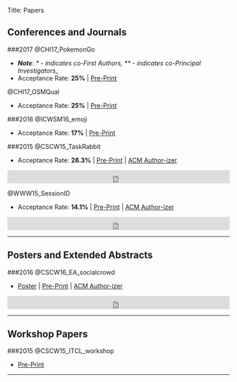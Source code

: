 Title: Papers

## Conferences and Journals
###2017
@CHI17_PokemonGo

- *__Note__: \* - indicates co-First Authors, \*\* - indicates co-Principal Investigators_*
- Acceptance Rate: __25%__ | [Pre-Print](./CHI17_PokemonGo.pdf)

@CHI17_OSMQual

- Acceptance Rate: __25%__ | [Pre-Print](./CHI17_OSMQual.pdf)

###2016
@ICWSM16_emoji

- Acceptance Rate: __17%__ | [Pre-Print](./ICWSM16_emoji.pdf)


###2015
@CSCW15_TaskRabbit

- Acceptance Rate: __28.3%__ | [Pre-Print](./CSCW15_TaskRabbit.pdf) | [ACM Author-izer](http://dl.acm.org/authorize?N96081)
<div id ='stats2675278'><iframe src='http://dl.acm.org/authorizestats?N96081' width='100%' height='30' scrolling='no' frameborder='0'>frames are not supported</iframe></div>

@WWW15_SessionID

- Acceptance Rate: __14.1%__ | [Pre-Print](./WWW15_SessionID.pdf) | [ACM Author-izer](http://dl.acm.org/authorize?N09044)
<div id ='stats2741117'><iframe src='http://dl.acm.org/authorizestats?N09044' width='100%' height='30' scrolling='no' frameborder='0'>frames are not supported</iframe></div>

---

## Posters and Extended Abstracts
###2016
@CSCW16_EA_socialcrowd

- [Poster](./CSCW16_poster_socialcrowd.pdf) | [Pre-Print](./CSCW16_EA_socialcrowd.pdf) | [ACM Author-izer](http://dl.acm.org/authorize?N00578)
<div id ="stats2869112"><iframe src="http://dl.acm.org/authorizestats?N00578" width="100%" height="30" scrolling="no" frameborder="0">frames are not supported</iframe></div>

---

## Workshop Papers
###2015
@CSCW15_ITCL_workshop

- [Pre-Print](./CSCW15_ITCL_workshop.pdf)

---
